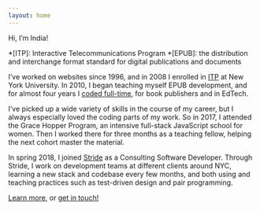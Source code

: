 ```yaml
---
layout: home
---
```


Hi, I’m India!

*[ITP]: Interactive Telecommunications Program
*[EPUB]: the distribution and interchange format standard for digital publications and documents

I’ve worked on websites since 1996, and in 2008 I enrolled in [ITP](https://tisch.nyu.edu/itp) at New York University. In 2010, I began teaching myself EPUB development, and for almost four years I [coded full-time](/projects/e-books.html), for book publishers and in EdTech.

I’ve picked up a wide variety of skills in the course of my career, but I always
especially loved the coding parts of my work. So in 2017, I attended the Grace
Hopper Program, an intensive full-stack JavaScript school for women. Then I
worked there for three months as a teaching fellow, helping the next cohort
master the material.

In spring 2018, I joined [Stride](https://www.stridenyc.com/) as a Consulting
Software Developer. Through Stride, I work on development teams at different
clients around NYC, learning a new stack and codebase every few months, and both
using and teaching practices such as test-driven design and pair programming.

[Learn more](/about.html), or [get in touch!](/contact.html)
